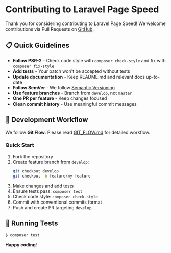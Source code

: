 # Contributing to Laravel Page Speed

Thank you for considering contributing to Laravel Page Speed! We welcome contributions via Pull Requests on [GitHub](https://github.com/vinkius-labs/laravel-page-speed).

## 📋 Quick Guidelines

- **Follow PSR-2** - Check code style with `composer check-style` and fix with `composer fix-style`
- **Add tests** - Your patch won't be accepted without tests
- **Update documentation** - Keep README.md and relevant docs up-to-date
- **Follow SemVer** - We follow [Semantic Versioning](http://semver.org/)
- **Use feature branches** - Branch from `develop`, not `master`
- **One PR per feature** - Keep changes focused
- **Clean commit history** - Use meaningful commit messages

## 🔄 Development Workflow

We follow **Git Flow**. Please read [GIT_FLOW.md](GIT_FLOW.md) for detailed workflow.

### Quick Start

1. Fork the repository
2. Create feature branch from `develop`:
   ```bash
   git checkout develop
   git checkout -b feature/my-feature
   ```
3. Make changes and add tests
4. Ensure tests pass: `composer test`
5. Check code style: `composer check-style`
6. Commit with conventional commits format
7. Push and create PR targeting `develop`

## 🧪 Running Tests

``` bash
$ composer test
```

**Happy coding**!
